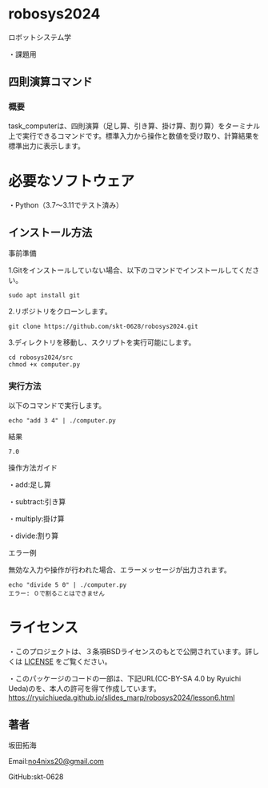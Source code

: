 # robosys2024

ロボットシステム学

・課題用

## 四則演算コマンド

### 概要

task_computerは、四則演算（足し算、引き算、掛け算、割り算）をターミナル上で実行できるコマンドです。標準入力から操作と数値を受け取り、計算結果を標準出力に表示します。

# 必要なソフトウェア

・Python（3.7～3.11でテスト済み）

## インストール方法

事前準備

1.Gitをインストールしていない場合、以下のコマンドでインストールしてください。

```
sudo apt install git
```

2.リポジトリをクローンします。

```
git clone https://github.com/skt-0628/robosys2024.git

```

3.ディレクトリを移動し、スクリプトを実行可能にします。

```
cd robosys2024/src
chmod +x computer.py
```

### 実行方法

以下のコマンドで実行します。

```
echo "add 3 4" | ./computer.py
```

結果

```
7.0
```

操作方法ガイド

・add:足し算

・subtract:引き算

・multiply:掛け算

・divide:割り算


エラー例

無効な入力や操作が行われた場合、エラーメッセージが出力されます。


```
echo "divide 5 0" | ./computer.py
エラー: ０で割ることはできません
```

# ライセンス


・このプロジェクトは、３条項BSDライセンスのもとで公開されています。詳しくは [LICENSE](LICENSE) をご覧ください。

・このパッケージのコードの一部は、下記URL(CC-BY-SA 4.0 by Ryuichi Ueda)のを、本人の許可を得て作成しています。
　https://ryuichiueda.github.io/slides_marp/robosys2024/lesson6.html

## 著者

坂田拓海

Email:no4nixs20@gmail.com

GitHub:skt-0628
